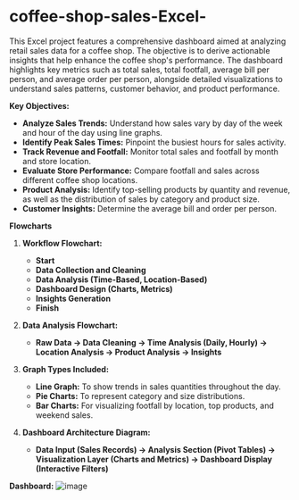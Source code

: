 # coffee-shop-sales-Excel-
This Excel project features a comprehensive dashboard aimed at analyzing retail sales data for a coffee shop. The objective is to derive actionable insights that help enhance the coffee shop's performance. The dashboard highlights key metrics such as total sales, total footfall, average bill per person, and average order per person, alongside detailed visualizations to understand sales patterns, customer behavior, and product performance.



**Key Objectives:**
- **Analyze Sales Trends:** Understand how sales vary by day of the week and hour of the day using line graphs.
- **Identify Peak Sales Times:** Pinpoint the busiest hours for sales activity.
- **Track Revenue and Footfall:** Monitor total sales and footfall by month and store location.
- **Evaluate Store Performance:** Compare footfall and sales across different coffee shop locations.
- **Product Analysis:** Identify top-selling products by quantity and revenue, as well as the distribution of sales by category and product size.
- **Customer Insights:** Determine the average bill and order per person.



**Flowcharts**

1. **Workflow Flowchart:**
   - **Start**
   - **Data Collection and Cleaning**
   - **Data Analysis (Time-Based, Location-Based)**
   - **Dashboard Design (Charts, Metrics)**
   - **Insights Generation**
   - **Finish**

2. **Data Analysis Flowchart:**
   - **Raw Data → Data Cleaning → Time Analysis (Daily, Hourly) → Location Analysis → Product Analysis → Insights**

3. **Graph Types Included:**
   - **Line Graph:** To show trends in sales quantities throughout the day.
   - **Pie Charts:** To represent category and size distributions.
   - **Bar Charts:** For visualizing footfall by location, top products, and weekend sales.

4. **Dashboard Architecture Diagram:**
   - **Data Input (Sales Records) → Analysis Section (Pivot Tables) → Visualization Layer (Charts and Metrics) → Dashboard Display (Interactive Filters)**
  

**Dashboard:**
![image](https://github.com/user-attachments/assets/7f88329e-5871-44e6-8b80-7f650ac0687c)
